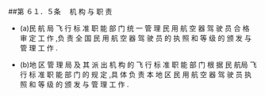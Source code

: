 ##第 ６１．５条 　机 构 与 职 责

- (a)民 航 局 飞 行 标 准 职 能 部 门 统 一 管 理 民 用 航 空 器 驾 驶 员 合 格 审 定 工 作 ,负 责 全 国 民 用 航 空 器 驾 驶 员 的 执 照 和 等 级 的 颁 发 与管 理 工 作 .

- (b)地 区 管 理 局 及 其 派 出 机 构 的 飞 行 标 准 职 能 部 门 根 据 民 航局 飞 行 标 准 职 能 部 门 的 规 定 ,具 体 负 责 本 地 区 民 用 航 空 器 驾 驶 员 执 照 和 等 级 的 颁 发 与 管 理 工 作 .